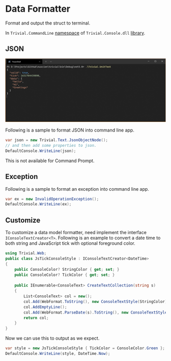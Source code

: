 # Data Formatter

Format and output the struct to terminal.

In `Trivial.CommandLine` [namespace](../) of `Trivial.Console.dll` [library](../../).

## JSON

![Screenshot](./json.jpg)

Following is a sample to format JSON into command line app.

```csharp
var json = new Trivial.Text.JsonObjectNode();
// and then add some properties to json.
DefaultConsole.WriteLine(json);
```

This is not available for Command Prompt.

## Exception

Following is a sample to format an exception into command line app.

```csharp
var ex = new InvalidOperationException();
DefaultConsole.WriteLine(ex);
```

## Customize

To customize a data model formatter, need implement the interface `IConsoleTextCreator<T>`.
Following is an example to convert a date time to both string and JavaScript tick with optional foreground color.

```csharp
using Trivial.Web;
public class JsTickConsoleStyle : IConsoleTextCreator<DateTime>
{
    public ConsoleColor? StringColor { get; set; }
    public ConsoleColor? TickColor { get; set; }

    public IEnumerable<ConsoleText> CreateTextCollection(string s)
    {
        List<ConsoleText> col = new();
        col.Add(WebFormat.ToString(), new ConsoleTextStyle(StringColor));
        col.AddEmptyLine();
        col.Add(WebFormat.ParseDate(s).ToString(), new ConsoleTextStyle(TickColor));
        return col;
    }
}
```

Now we can use this to output as we expect.

```csharp
var style = new JsTickConsoleStyle { TickColor = ConsoleColor.Green };
DefaultConsole.WriteLine(style, DateTime.Now);
```
